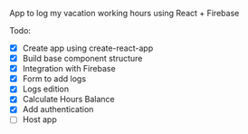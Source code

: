 App to log my vacation working hours using React + Firebase

Todo:

- [x] Create app using create-react-app
- [x] Build base component structure
- [x] Integration with Firebase
- [x] Form to add logs
- [x] Logs edition
- [x] Calculate Hours Balance
- [x] Add authentication
- [ ] Host app
